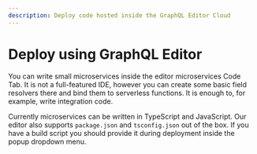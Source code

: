 ```yaml
---
description: Deploy code hosted inside the GraphQL Editor Cloud
---
```


# Deploy using GraphQL Editor

You can write small microservices inside the editor microservices Code Tab. It is not a full-featured IDE, however you can create some basic field resolvers there and bind them to serverless functions. It is enough to, for example, write integration code.

Currently microservices can be written in TypeScript and JavaScript. Our editor also supports `package.json` and `tsconfig.json` out of the box. If you have a build script you should provide it during deployment inside the popup dropdown menu.
